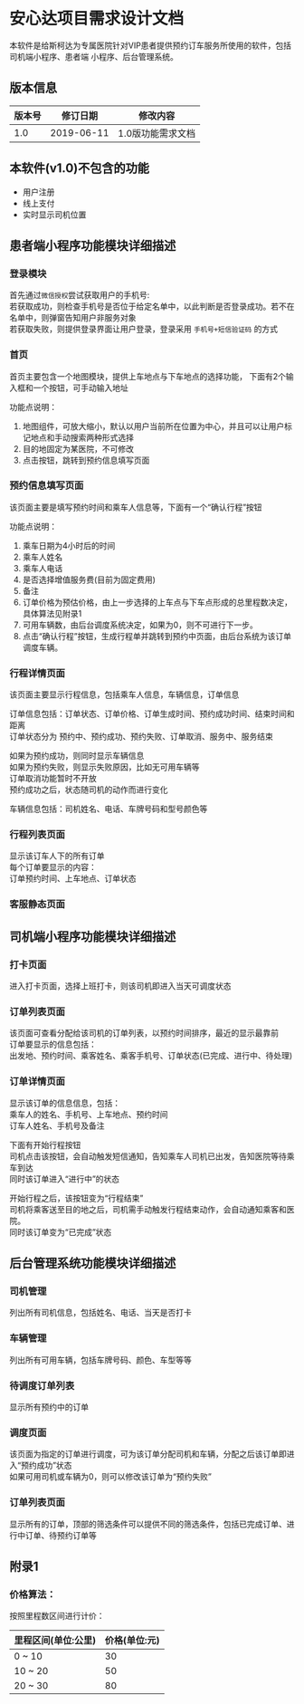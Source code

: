 
# 安心达项目需求设计文档

本软件是给斯柯达为专属医院针对VIP患者提供预约订车服务所使用的软件，包括司机端小程序、患者端
小程序、后台管理系统。


## 版本信息

版本号 | 修订日期 | 修改内容
--- | --- | ---
1.0 | 2019-06-11 | 1.0版功能需求文档


## 本软件(v1.0)不包含的功能

- 用户注册
- 线上支付
- 实时显示司机位置


## 患者端小程序功能模块详细描述

### 登录模块
首先通过`微信授权`尝试获取用户的手机号: <br>
若获取成功，则检查手机号是否位于给定名单中，以此判断是否登录成功。若不在名单中，则弹窗告知用户非服务对象<br>
若获取失败，则提供登录界面让用户登录，登录采用 `手机号+短信验证码` 的方式<br>

### 首页
首页主要包含一个地图模块，提供上车地点与下车地点的选择功能，
下面有2个输入框和一个按钮，可手动输入地址

功能点说明：
1. 地图组件，可放大缩小，默认以用户当前所在位置为中心，并且可以让用户标记地点和手动搜索两种形式选择
2. 目的地固定为某医院，不可修改
3. 点击按钮，跳转到预约信息填写页面

### 预约信息填写页面
该页面主要是填写预约时间和乘车人信息等，下面有一个“确认行程”按钮

功能点说明：
1. 乘车日期为4小时后的时间
2. 乘车人姓名
3. 乘车人电话
4. 是否选择增值服务费(目前为固定费用)
5. 备注
6. 订单价格为预估价格，由上一步选择的上车点与下车点形成的总里程数决定，具体算法见附录1
7. 可用车辆数，由后台调度系统决定，如果为0，则不可进行下一步。
8. 点击“确认行程”按钮，生成行程单并跳转到预约中页面，由后台系统为该订单调度车辆。

### 行程详情页面
该页面主要显示行程信息，包括乘车人信息，车辆信息，订单信息

订单信息包括：订单状态、订单价格、订单生成时间、预约成功时间、结束时间和距离<br>
订单状态分为 预约中、预约成功、预约失败、订单取消、服务中、服务结束

如果为预约成功，则同时显示车辆信息<br>
如果为预约失败，则显示失败原因，比如无可用车辆等<br>
订单取消功能暂时不开放<br>
预约成功之后，状态随司机的动作而进行变化

车辆信息包括：司机姓名、电话、车牌号码和型号颜色等

### 行程列表页面
显示该订车人下的所有订单<br>
每个订单要显示的内容：<br>
订单预约时间、上车地点、订单状态

### 客服静态页面


## 司机端小程序功能模块详细描述

### 打卡页面
进入打卡页面，选择上班打卡，则该司机即进入当天可调度状态

### 订单列表页面
该页面可查看分配给该司机的订单列表，以预约时间排序，最近的显示最靠前<br>
订单要显示的信息包括：<br>
出发地、预约时间、乘客姓名、乘客手机号、订单状态(已完成、进行中、待处理)

### 订单详情页面
显示该订单的信息信息，包括：<br>
乘车人的姓名、手机号、上车地点、预约时间<br>
订车人姓名、手机号及备注

下面有开始行程按钮<br>
司机点击该按钮，会自动触发短信通知，告知乘车人司机已出发，告知医院等待乘车到达<br>
同时该订单进入“进行中”的状态

开始行程之后，该按钮变为“行程结束”<br>
司机将乘客送至目的地之后，司机需手动触发行程结束动作，会自动通知乘客和医院。<br>
同时该订单变为“已完成”状态


## 后台管理系统功能模块详细描述

### 司机管理
列出所有司机信息，包括姓名、电话、当天是否打卡

### 车辆管理
列出所有可用车辆，包括车牌号码、颜色、车型等等

### 待调度订单列表
显示所有预约中的订单

### 调度页面
该页面为指定的订单进行调度，可为该订单分配司机和车辆，分配之后该订单即进入“预约成功”状态<br>
如果可用司机或车辆为0，则可以修改该订单为“预约失败”

### 订单列表页面
显示所有的订单，顶部的筛选条件可以提供不同的筛选条件，包括已完成订单、进行中订单、待预约订单等<br>


## 附录1
### 价格算法：
按照里程数区间进行计价：

里程区间(单位:公里)|价格(单位:元)
---|---
0 ~ 10 | 30
10 ~ 20 | 50
20 ~ 30 | 80
